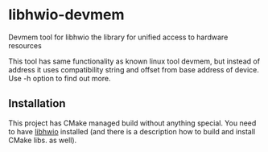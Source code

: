 # libhwio-devmem

Devmem tool for libhwio the library for unified access to hardware resources

This tool has same functionality as known linux tool devmem,
but instead of address it uses compatibility string and offset from base address of device.
Use -h option to find out more.


## Installation

This project has CMake managed build without anything special.
You need to have [libhwio](https://github.com/Nic30/libhwio) installed (and there is a description how to build and install CMake libs. as well).
